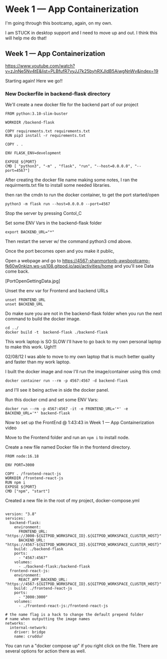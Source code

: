 # Week 1 — App Containerization

I'm going through this bootcamp, again, on my own. 

I am STUCK in desktop support and I need to move up and out.
I think this will help me do that!

## Week 1 — App Containerization
https://www.youtube.com/watch?v=zJnNe5Nv4tE&list=PLBfufR7vyJJ7k25byhRXJldB5AiwgNnWv&index=19

Starting again!  Here we go!!

### New Dockerfile in backend-flask directory

We'll create a new docker file for the backend part of our project

```
FROM python:3.10-slim-buster

WORKDIR /backend-flask

COPY requirements.txt requirements.txt
RUN pip3 install -r requirements.txt

COPY . .

ENV FLASK_ENV=development

EXPOSE ${PORT}
CMD [ "python3", "-m" , "flask", "run", "--host=0.0.0.0", "--port=4567"]

```

After creating the docker file name making some notes,
I ran the requirments.txt file to install some needed libraries.

then ran the cmdn to run the docker container, to get the port started/open

``` 
python3 -m flask run --host=0.0.0.0 --port=4567

```

Stop the server by pressing Contol_C

Set some ENV Vars in the backend-flask folder

``` export FRONTEND_URL="*"
export BACKEND_URL="*"
```
Then restart the server w/ the command python3 cmd above.

Once the port becomes open and you make it public,

Open a webpage and go to 
https://4567-shanmortonb-awsbootcamp-fk60w0nkizn.ws-us108.gitpod.io/api/activities/home
and you'll see Data come back.


[PortOpenGettingData.jpg]


Unset the env var for Frontend and backend URLs

``` 
unset FRONTEND_URL
unset BACKEND_URL

```
Do make sure you are not in the backend-flask folder when you run the next command to build the docker image.

``` 
cd ../
docker build -t  backend-flask ./backend-flask

```

This work laptop is SO SLOW I'll have to go back to my own personal laptop to make this work.  Ugh!!!

02/08/12
I was able to move to my own laptop that is much better quality and faster than my work laptop.

I built the docker image and now I'll run the image/container using this cmd:

```
docker container run --rm -p 4567:4567 -d backend-flask
```
and I'll see it being active in side the docker panel.

Run this docker cmd and set some ENV Vars:
```
docker run --rm -p 4567:4567 -it -e FRONTEND_URL='*' -e BACKEND_URL='*' backend-flask

```

Now to set up the FrontEnd @ 1:43:43 in Week 1 — App Containerization video

Move to the Frontend folder and run an ``` npm i ``` to install node.

Create a new file named Docker file in the frontend directory. 

```
FROM node:16.18

ENV PORT=3000

COPY . /frontend-react-js
WORKDIR /frontend-react-js
RUN npm i
EXPOSE ${PORT}
CMD ["npm", "start"]

```

Created a new file in the root of my project, docker-compose.yml

```

version: "3.8"
services:
  backend-flask:
    environment:
      FRONTEND_URL: "https://3000-${GITPOD_WORKSPACE_ID}.${GITPOD_WORKSPACE_CLUSTER_HOST}"
      BACKEND_URL: "https://4567-${GITPOD_WORKSPACE_ID}.${GITPOD_WORKSPACE_CLUSTER_HOST}"
    build: ./backend-flask
    ports:
      - "4567:4567"
    volumes:
      - ./backend-flask:/backend-flask
  frontend-react-js:
    environment:
      REACT_APP_BACKEND_URL: "https://4567-${GITPOD_WORKSPACE_ID}.${GITPOD_WORKSPACE_CLUSTER_HOST}"
    build: ./frontend-react-js
    ports:
      - "3000:3000"
    volumes:
      - ./frontend-react-js:/frontend-react-js

# the name flag is a hack to change the default prepend folder
# name when outputting the image names
networks: 
  internal-network:
    driver: bridge
    name: cruddur

```

You can run a "docker compose up" if you right click on the file.  There are several options for action there as well.
